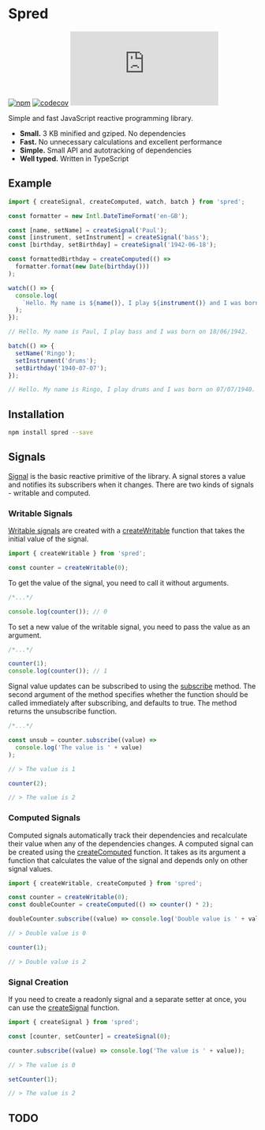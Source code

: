 # Spred

[![npm](https://img.shields.io/npm/v/spred.svg)](http://npm.im/spred)
[![codecov](https://codecov.io/gh/art-bazhin/spred/branch/master/graph/badge.svg?token=G3AF7HLH7W)](https://codecov.io/gh/art-bazhin/spred)
[![gzip size](http://img.badgesize.io/https://unpkg.com/spred/dist/spred.min.js?compression=gzip&label=gzip)](https://unpkg.com/spred/dist/spred.min.js)

Simple and fast JavaScript reactive programming library.

- **Small.** 3 KB minified and gziped. No dependencies
- **Fast.** No unnecessary calculations and excellent performance
- **Simple.** Small API and autotracking of dependencies
- **Well typed.** Written in TypeScript

## Example

```ts
import { createSignal, createComputed, watch, batch } from 'spred';

const formatter = new Intl.DateTimeFormat('en-GB');

const [name, setName] = createSignal('Paul');
const [instrument, setInstrument] = createSignal('bass');
const [birthday, setBirthday] = createSignal('1942-06-18');

const formattedBirthday = createComputed(() =>
  formatter.format(new Date(birthday()))
);

watch(() => {
  console.log(
    `Hello. My name is ${name()}, I play ${instrument()} and I was born on ${formattedBirthday()}.`
  );
});

// Hello. My name is Paul, I play bass and I was born on 18/06/1942.

batch(() => {
  setName('Ringo');
  setInstrument('drums');
  setBirthday('1940-07-07');
});

// Hello. My name is Ringo, I play drums and I was born on 07/07/1940.
```

## Installation

```sh
npm install spred --save
```

## Signals

[Signal](https://art-bazhin.github.io/spred/interfaces/Signal.html) is the basic reactive primitive of the library. A signal stores a value and notifies its subscribers when it changes. There are two kinds of signals - writable and computed.

### Writable Signals

[Writable signals](https://art-bazhin.github.io/spred/interfaces/WritableSignal.html) are created with a [createWritable](https://art-bazhin.github.io/spred/modules.html#createWritable) function that takes the initial value of the signal.

```ts
import { createWritable } from 'spred';

const counter = createWritable(0);
```

To get the value of the signal, you need to call it without arguments.

```ts
/*...*/

console.log(counter()); // 0
```

To set a new value of the writable signal, you need to pass the value as an argument.

```ts
/*...*/

counter(1);
console.log(counter()); // 1
```

Signal value updates can be subscribed to using the [subscribe](https://art-bazhin.github.io/spred/interfaces/Signal.html#subscribe) method. The second argument of the method specifies whether the function should be called immediately after subscribing, and defaults to true. The method returns the unsubscribe function.

```ts
/*...*/

const unsub = counter.subscribe((value) =>
  console.log('The value is ' + value)
);

// > The value is 1

counter(2);

// > The value is 2
```

### Computed Signals

Computed signals automatically track their dependencies and recalculate their value when any of the dependencies changes.
A computed signal can be created using the [createComputed](https://art-bazhin.github.io/spred/modules.html#createComputed) function. It takes as its argument a function that calculates the value of the signal and depends only on other signal values.

```ts
import { createWritable, createComputed } from 'spred';

const counter = createWritable(0);
const doubleCounter = createComputed(() => counter() * 2);

doubleCounter.subscribe((value) => console.log('Double value is ' + value));

// > Double value is 0

counter(1);

// > Double value is 2
```

### Signal Creation

If you need to create a readonly signal and a separate setter at once, you can use the [createSignal](https://art-bazhin.github.io/spred/modules.html#createSignal) function.

```ts
import { createSignal } from 'spred';

const [counter, setCounter] = createSignal(0);

counter.subscribe((value) => console.log('The value is ' + value));

// > The value is 0

setCounter(1);

// > The value is 2
```

## TODO
